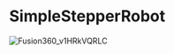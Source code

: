 # SimpleStepperRobot

![Fusion360_v1HRkVQRLC](https://github.com/user-attachments/assets/2b62cfe0-b46e-4006-b9ed-9c09325d36bb)
